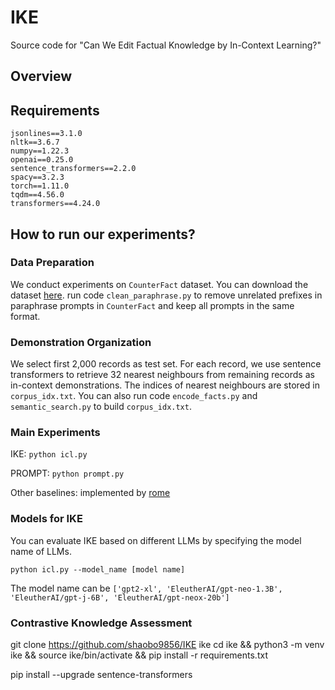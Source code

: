 # IKE
Source code for "Can We Edit Factual Knowledge by In-Context Learning?"
## Overview
## Requirements
```
jsonlines==3.1.0
nltk==3.6.7
numpy==1.22.3
openai==0.25.0
sentence_transformers==2.2.0
spacy==3.2.3
torch==1.11.0
tqdm==4.56.0
transformers==4.24.0

```
## How to run our experiments?
### Data Preparation
We conduct experiments on `CounterFact` dataset. You can download the dataset [here](https://rome.baulab.info/data/dsets/counterfact.json).
run code `clean_paraphrase.py` to remove unrelated prefixes in paraphrase prompts in `CounterFact` and keep all prompts in the same format.

### Demonstration Organization
We select first 2,000 records as test set. For each record, we use sentence transformers to retrieve 32 nearest neighbours from remaining records as in-context demonstrations. The indices of nearest neighbours are stored in `corpus_idx.txt`. You can also run code `encode_facts.py` and `semantic_search.py` to build `corpus_idx.txt`. 

### Main Experiments
IKE: `python icl.py`

PROMPT: `python prompt.py`

Other baselines: implemented by [rome](https://github.com/kmeng01/rome)

### Models for IKE

You can evaluate IKE based on different LLMs by specifying the model name of LLMs.

```
python icl.py --model_name [model name]
```
The model name can be `['gpt2-xl', 'EleutherAI/gpt-neo-1.3B', 'EleutherAI/gpt-j-6B', 'EleutherAI/gpt-neox-20b']`

### Contrastive Knowledge Assessment



git clone https://github.com/shaobo9856/IKE ike
cd ike && python3 -m venv ike && source ike/bin/activate && pip install -r requirements.txt

pip install --upgrade sentence-transformers


